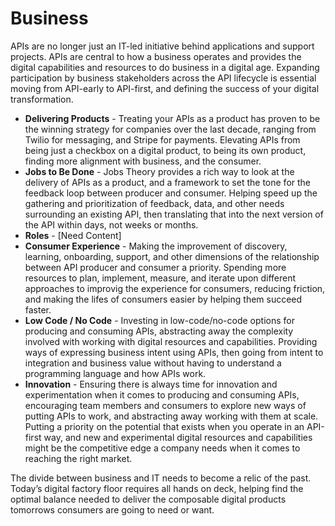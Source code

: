 # Business

APIs are no longer just an IT-led initiative behind applications and support projects. APIs are central to how a business operates and provides the digital capabilities and resources to do business in a digital age. Expanding participation by business stakeholders across the API lifecycle is essential moving from API-early to API-first, and defining the success of your digital transformation.

- **Delivering Products** - Treating your APIs as a product has proven to be the winning strategy for companies over the last decade, ranging from Twilio for messaging, and Stripe for payments. Elevating APIs from being just a checkbox on a digital product, to being its own product, finding more alignment with business, and the consumer.
- **Jobs to Be Done** - Jobs Theory provides a rich way to look at the delivery of APIs as a product, and a framework to set the tone for the feedback loop between producer and consumer. Helping speed up the gathering and prioritization of feedback, data, and other needs surrounding an existing API, then translating that into the next version of the API within days, not weeks or months.
- **Roles** - [Need Content]
- **Consumer Experience** - Making the improvement of discovery, learning, onboarding, support, and other dimensions of the relationship between API producer and consumer a priority. Spending more resources to plan, implement, measure, and iterate upon different approaches to improvig the experience for consumers, reducing friction, and making the lifes of consumers easier by helping them succeed faster.
- **Low Code / No Code** - Investing in low-code/no-code options for producing and consuming APIs, abstracting away the complexity involved with working with digital resources and capabilities. Providing ways of expressing business intent using APIs, then going from intent to integration and business value without having to understand a programming language and how APIs work. 
- **Innovation** - Ensuring there is always time for innovation and experimentation when it comes to producing and consuming APIs, encouraging team members and consumers to explore new ways of putting APIs to work, and abstracting away working with them at scale. Putting a priority on the potential that exists when you operate in an API-first way, and new and experimental digital resources and capabilities might be the competitive edge a company needs when it comes to reaching the right market.

The divide between business and IT needs to become a relic of the past. Today’s digital factory floor requires all hands on deck, helping find the optimal balance needed to deliver the composable digital products tomorrows consumers are going to need or want.
